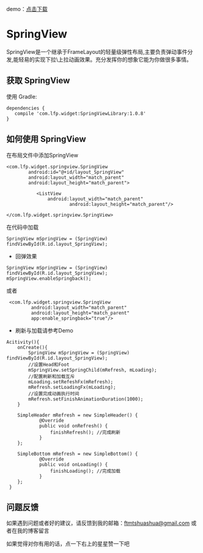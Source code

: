 demo：[点击下载](https://raw.githubusercontent.com/ftmtshuashua/SpringView/master/app-debug.apk)

# SpringView

SpringView是一个继承于FrameLayout的轻量级弹性布局,主要负责弹动事件分发,能轻易的实现下拉\上拉动画效果。充分发挥你的想象它能为你做很多事情。

**获取 SpringView**
--------

使用 Gradle:
```
dependencies {
   compile 'com.lfp.widget:SpringViewLibrary:1.0.8'
}
```

**如何使用 SpringView**
--------

在布局文件中添加SpringView

```
<com.lfp.widget.springview.SpringView
        android:id="@+id/layout_SpringView"
        android:layout_width="match_parent"
        android:layout_height="match_parent">

           <ListView
               android:layout_width="match_parent"
                       android:layout_height="match_parent"/>

</com.lfp.widget.springview.SpringView>
```

在代码中加载

```
SpringView mSpringView = (SpringView) findViewById(R.id.layout_SpringView);
```

 - 回弹效果

```
SpringView mSpringView = (SpringView) findViewById(R.id.layout_SpringView);
mSpringView.enableSpringback();
```

或者

```
 <com.lfp.widget.springview.SpringView
         android:layout_width="match_parent"
         android:layout_height="match_parent"
         app:enable_springback="true"/>
```


 - 刷新与加载请参考Demo

```
Acitivity(){
    onCreate(){
        SpringView mSpringView = (SpringView) findViewById(R.id.layout_SpringView);
        //设置Head和Foot
        mSpringView.setSpringChild(mRefresh, mLoading);
        //配置刷新和加载互斥
        mLoading.setRefeshFx(mRefresh);
        mRefresh.setLoadingFx(mLoading);
        //设置完成动画执行时间
        mRefresh.setFinishAnimationDuration(1000);
    }

    SimpleHeader mRefresh = new SimpleHeader() {
            @Override
            public void onRefresh() {
                finishRefresh(); //完成刷新
            }
    };

    SimpleBottom mRefresh = new SimpleBottom() {
            @Override
            public void onLoading() {
                finishLoading(); //完成加载
            }
    };
 }

```

**问题反馈**
--------
如果遇到问题或者好的建议，请反馈到我的邮箱：ftmtshuashua@gmail.com 或者在我的博客留言

如果觉得对你有用的话，点一下右上的星星赞一下吧


